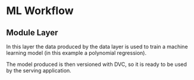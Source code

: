 # ML Workflow

## Module Layer

In this layer the data produced by the data layer is used to train a machine learning model (in this example a polynomial regression).

The model produced is then versioned with DVC, so it is ready to be used by the serving application.